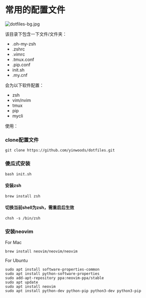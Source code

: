 # 常用的配置文件

![dotfiles-bg.jpg](https://github.com/yinwoods/blob/master/dotfiles/dotfiles-bg.jpg "dotfiles-bg")

该目录下包含一下文件/文件夹：

* .oh-my-zsh
* .zshrc
* .vimrc
* .tmux.conf
* .pip.conf
* init.sh
* .my.cnf

会为以下软件配置：

* zsh
* vim/nvim
* tmux
* pip
* mycli

使用：

### clone配置文件

`git clone https://github.com/yinwoods/dotfiles.git`

### 傻瓜式安装

`bash init.sh`

#### 安装zsh

`brew install zsh`

#### 切换当前shell为zsh，需重启后生效

`chsh -s /bin/zsh `

### 安装neovim

For Mac

```Shell
brew install neovim/neovim/neovim
```

For Ubuntu

```Shell
sudo apt install software-properties-common
sudo apt install python-software-properties
sudo add-apt-repository ppa:neovim-ppa/stable
sudo apt update
sudo apt install neovim
sudo apt install python-dev python-pip python3-dev python3-pip
```
